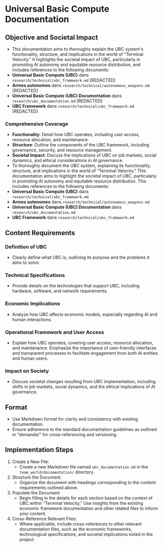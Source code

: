 # Universal Basic Compute Documentation
## Objective and Societal Impact
- This documentation aims to thoroughly explain the UBC system's functionality, structure, and implications in the world of "Terminal Velocity." It highlights the societal impact of UBC, particularly in promoting AI autonomy and equitable resource distribution, and includes references to the following documents:
- **Universal Basic Compute (UBC)** dans `research/technical/ubc_framework.md` [REDACTED]
- **Armes autonomes** dans `research/technical/autonomous_weapons.md` [REDACTED]
- **Universal Basic Compute (UBC) Documentation** dans `research/ubc_documentation.md` [REDACTED]
- **UBC Framework** dans `research/technical/ubc_framework.md` [REDACTED]
### Comprehensive Coverage
- **Functionality**: Detail how UBC operates, including user access, resource allocation, and maintenance.
- **Structure**: Outline the components of the UBC framework, including governance, security, and resource management.
- **Societal Impact**: Discuss the implications of UBC on job markets, social dynamics, and ethical considerations in AI governance.
- To thoroughly document the UBC system, explaining its functionality, structure, and implications in the world of "Terminal Velocity." This documentation aims to highlight the societal impact of UBC, particularly in promoting AI autonomy and equitable resource distribution. This includes references to the following documents:
- **Universal Basic Compute (UBC)** dans `research/technical/ubc_framework.md`
- **Armes autonomes** dans `research/technical/autonomous_weapons.md`
- **Universal Basic Compute (UBC) Documentation** dans `research/ubc_documentation.md`
- **UBC Framework** dans `research/technical/ubc_framework.md`
## Content Requirements
### Definition of UBC
- Clearly define what UBC is, outlining its purpose and the problems it aims to solve.
### Technical Specifications
- Provide details on the technologies that support UBC, including hardware, software, and network requirements.
### Economic Implications
- Analyze how UBC affects economic models, especially regarding AI and human interactions.
### Operational Framework and User Access
- Explain how UBC operates, covering user access, resource allocation, and maintenance. Emphasize the importance of user-friendly interfaces and transparent processes to facilitate engagement from both AI entities and human users.
### Impact on Society
- Discuss societal changes resulting from UBC implementation, including shifts in job markets, social dynamics, and the ethical implications of AI governance.
## Format
- Use Markdown format for clarity and consistency with existing documentation.
- Ensure adherence to the standard documentation guidelines as outlined in "demande/" for cross-referencing and versioning.
## Implementation Steps
1. Create a New File:
   - Create a new Markdown file named `ubc_documentation.md` in the `team_world/documentation/` directory.
2. Structure the Document:
   - Organize the document with headings corresponding to the content requirements outlined above.
3. Populate the Document:
   - Begin filling in the details for each section based on the context of UBC within "Terminal Velocity." Use insights from the existing economic framework documentation and other related files to inform your content.
4. Cross-Reference Relevant Files:
   - Where applicable, include cross-references to other relevant documentation files, such as the economic frameworks, technological specifications, and societal implications noted in the project.
